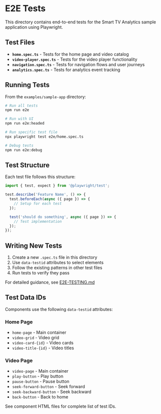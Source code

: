 # E2E Tests

This directory contains end-to-end tests for the Smart TV Analytics sample application using Playwright.

## Test Files

- **`home.spec.ts`** - Tests for the home page and video catalog
- **`video-player.spec.ts`** - Tests for the video player functionality
- **`navigation.spec.ts`** - Tests for navigation flows and user journeys
- **`analytics.spec.ts`** - Tests for analytics event tracking

## Running Tests

From the `examples/sample-app` directory:

```bash
# Run all tests
npm run e2e

# Run with UI
npm run e2e:headed

# Run specific test file
npx playwright test e2e/home.spec.ts

# Debug tests
npm run e2e:debug
```

## Test Structure

Each test file follows this structure:

```typescript
import { test, expect } from '@playwright/test';

test.describe('Feature Name', () => {
  test.beforeEach(async ({ page }) => {
    // Setup for each test
  });

  test('should do something', async ({ page }) => {
    // Test implementation
  });
});
```

## Writing New Tests

1. Create a new `.spec.ts` file in this directory
2. Use `data-testid` attributes to select elements
3. Follow the existing patterns in other test files
4. Run tests to verify they pass

For detailed guidance, see [E2E-TESTING.md](../E2E-TESTING.md)

## Test Data IDs

Components use the following `data-testid` attributes:

### Home Page
- `home-page` - Main container
- `video-grid` - Video grid
- `video-card-{id}` - Video cards
- `video-title-{id}` - Video titles

### Video Page
- `video-page` - Main container
- `play-button` - Play button
- `pause-button` - Pause button
- `seek-forward-button` - Seek forward
- `seek-backward-button` - Seek backward
- `back-button` - Back to home

See component HTML files for complete list of test IDs.
